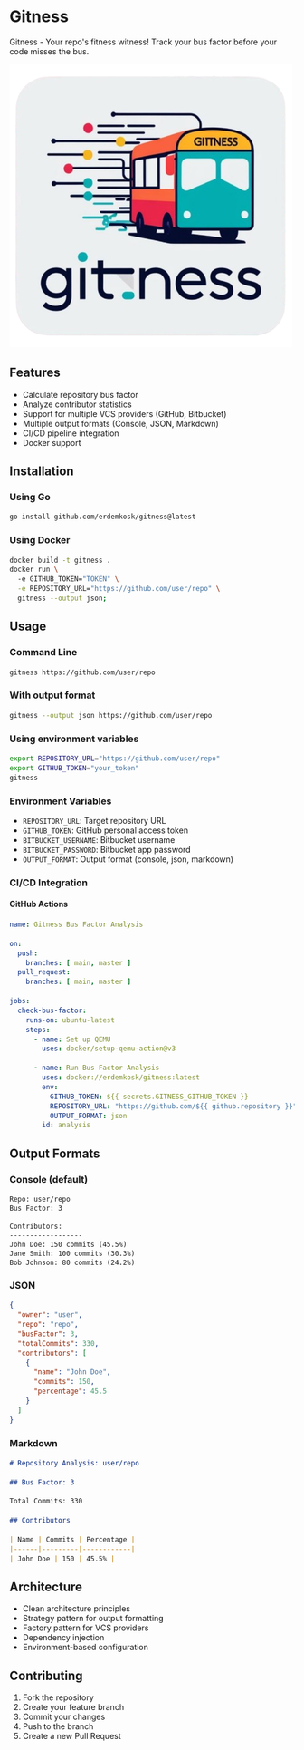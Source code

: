 # Gitness

Gitness - Your repo's fitness witness! Track your bus factor before your code misses the bus.

![Gitness](/logo.png)

## Features

- Calculate repository bus factor
- Analyze contributor statistics
- Support for multiple VCS providers (GitHub, Bitbucket)
- Multiple output formats (Console, JSON, Markdown)
- CI/CD pipeline integration
- Docker support

## Installation

### Using Go 
```bash
go install github.com/erdemkosk/gitness@latest
```
### Using Docker
```bash
docker build -t gitness .
docker run \                                                                                                                           ok 
  -e GITHUB_TOKEN="TOKEN" \
  -e REPOSITORY_URL="https://github.com/user/repo" \
  gitness --output json;
```
## Usage

### Command Line
```bash
gitness https://github.com/user/repo
```
### With output format
```bash
gitness --output json https://github.com/user/repo
```
### Using environment variables
```bash
export REPOSITORY_URL="https://github.com/user/repo"
export GITHUB_TOKEN="your_token"
gitness
```

### Environment Variables

- `REPOSITORY_URL`: Target repository URL
- `GITHUB_TOKEN`: GitHub personal access token
- `BITBUCKET_USERNAME`: Bitbucket username
- `BITBUCKET_PASSWORD`: Bitbucket app password
- `OUTPUT_FORMAT`: Output format (console, json, markdown)

### CI/CD Integration

#### GitHub Actions

```yaml
name: Gitness Bus Factor Analysis

on:
  push:
    branches: [ main, master ]
  pull_request:
    branches: [ main, master ]

jobs:
  check-bus-factor:
    runs-on: ubuntu-latest
    steps:
      - name: Set up QEMU
        uses: docker/setup-qemu-action@v3
      
      - name: Run Bus Factor Analysis
        uses: docker://erdemkosk/gitness:latest
        env:
          GITHUB_TOKEN: ${{ secrets.GITNESS_GITHUB_TOKEN }}
          REPOSITORY_URL: "https://github.com/${{ github.repository }}"
          OUTPUT_FORMAT: json
        id: analysis
```

## Output Formats

### Console (default)
```
Repo: user/repo
Bus Factor: 3

Contributors:
------------------
John Doe: 150 commits (45.5%)
Jane Smith: 100 commits (30.3%)
Bob Johnson: 80 commits (24.2%)
```

### JSON
```json
{
  "owner": "user",
  "repo": "repo",
  "busFactor": 3,
  "totalCommits": 330,
  "contributors": [
    {
      "name": "John Doe",
      "commits": 150,
      "percentage": 45.5
    }
  ]
}
```

### Markdown
```markdown
# Repository Analysis: user/repo

## Bus Factor: 3

Total Commits: 330

## Contributors

| Name | Commits | Percentage |
|------|---------|------------|
| John Doe | 150 | 45.5% |
```

## Architecture

- Clean architecture principles
- Strategy pattern for output formatting
- Factory pattern for VCS providers
- Dependency injection
- Environment-based configuration

## Contributing

1. Fork the repository
2. Create your feature branch
3. Commit your changes
4. Push to the branch
5. Create a new Pull Request
